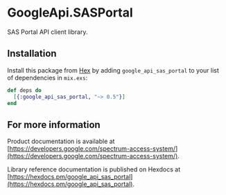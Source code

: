 # GoogleApi.SASPortal

SAS Portal API client library.



## Installation

Install this package from [Hex](https://hex.pm) by adding
`google_api_sas_portal` to your list of dependencies in `mix.exs`:

```elixir
def deps do
  [{:google_api_sas_portal, "~> 0.5"}]
end
```

## For more information

Product documentation is available at [https://developers.google.com/spectrum-access-system/](https://developers.google.com/spectrum-access-system/).

Library reference documentation is published on Hexdocs at
[https://hexdocs.pm/google_api_sas_portal](https://hexdocs.pm/google_api_sas_portal).
